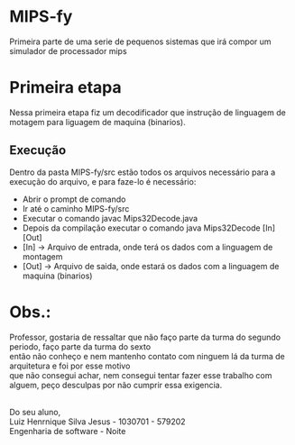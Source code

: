 <h1>MIPS-fy</h1>
Primeira parte de uma serie de pequenos sistemas que irá compor um simulador de processador mips

<h1>Primeira etapa</h1>
Nessa primeira etapa fiz um decodificador que instrução de linguagem de motagem para liguagem de maquina (binarios).

<h2>Execução</h2>
Dentro da pasta MIPS-fy/src estão todos os arquivos necessário para a execução do arquivo, e para faze-lo é necessário:

<ul>
  <li>Abrir o prompt de comando</li>
  <li>Ir até o caminho MIPS-fy/src</li>
  <li>Executar o comando javac Mips32Decode.java</li>
  <li>Depois da compilação executar o comando java Mips32Decode [In] [Out]</li>
  <li>[In] -> Arquivo de entrada, onde terá os dados com a linguagem de montagem</li>  
  <li>[Out] -> Arquivo de saida, onde estará os dados com a linguagem de maquina (binarios) </li>
</ul>

<h1>Obs.:</h1>
Professor, gostaria de ressaltar que não faço parte da turma do segundo periodo, faço parte da turma do sexto <br>
então não conheço e nem mantenho contato com ninguem lá da turma de arquitetura e foi por esse motivo <br>
que não consegui achar, nem consegui tentar fazer esse trabalho com alguem, peço desculpas por não cumprir essa exigencia. <br> <br>

Do seu aluno, <br>
Luiz Henrnique Silva Jesus - 1030701 - 579202 <br>
Engenharia de software - Noite <br>

